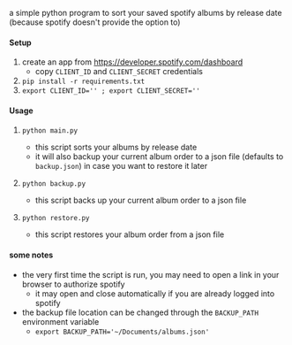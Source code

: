 a simple python program to sort your saved spotify albums by release date (because spotify doesn't provide the option to)

#### Setup
1. create an app from https://developer.spotify.com/dashboard
    - copy `CLIENT_ID` and `CLIENT_SECRET` credentials
2. `pip install -r requirements.txt`
4. `export CLIENT_ID='' ; export CLIENT_SECRET=''`

#### Usage
1. `python main.py`
    - this script sorts your albums by release date
    - it will also backup your current album order to a json file (defaults to `backup.json`) in case you want to restore it later

2. `python backup.py`
    - this script backs up your current album order to a json file

3. `python restore.py`
    - this script restores your album order from a json file

#### some notes
- the very first time the script is run, you may need to open a link in your browser to authorize spotify
    - it may open and close automatically if you are already logged into spotify
- the backup file location can be changed through the `BACKUP_PATH` environment variable
    - `export BACKUP_PATH='~/Documents/albums.json'`